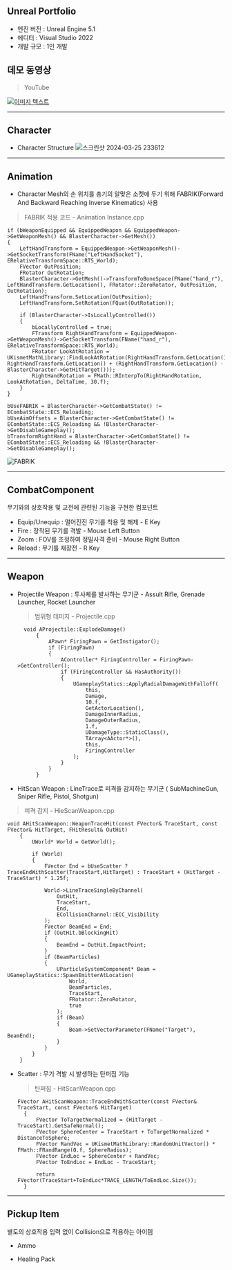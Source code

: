 Unreal Portfolio
---
+ 엔진 버전 : Unreal Engine 5.1
+ 에디터 : Visual Studio 2022
+ 개발 규모 : 1인 개발

데모 동영상
---
>YouTube

[![이미지 텍스트](https://github.com/mettal142/Portfolio/blob/main/Blaster/Images/HUD.png)](https://youtu.be/nOkH8RUjV6Y)

---
Character
---
+ Character Structure
![스크린샷 2024-03-25 233612](https://github.com/mettal142/Portfolio/blob/main/Blaster/Images/%EC%8A%A4%ED%81%AC%EB%A6%B0%EC%83%B7%202024-05-19%20224947.png)

---
Animation
---

+ Character Mesh의 손 위치를 총기의 알맞은 소켓에 두기 위해 FABRIK(Forward And Backward Reaching Inverse Kinematics) 사용

> FABRIK 적용 코드 - Animation Instance.cpp 

	if (bWeaponEquipped && EquippedWeapon && EquippedWeapon->GetWeaponMesh() && BlasterCharacter->GetMesh())
	{
		LeftHandTransform = EquippedWeapon->GetWeaponMesh()->GetSocketTransform(FName("LeftHandSocket"), ERelativeTransformSpace::RTS_World);
		FVector OutPosition;
		FRotator OutRotation;
		BlasterCharacter->GetMesh()->TransformToBoneSpace(FName("hand_r"), LeftHandTransform.GetLocation(), FRotator::ZeroRotator, OutPosition, OutRotation);
		LeftHandTransform.SetLocation(OutPosition);
		LeftHandTransform.SetRotation(FQuat(OutRotation));

		if (BlasterCharacter->IsLocallyControlled())
		{
			bLocallyControlled = true;
			FTransform RightHandTransform = EquippedWeapon->GetWeaponMesh()->GetSocketTransform(FName("hand_r"), ERelativeTransformSpace::RTS_World);
			FRotator LookAtRotation = UKismetMathLibrary::FindLookAtRotation(RightHandTransform.GetLocation(), RightHandTransform.GetLocation() + (RightHandTransform.GetLocation() - BlasterCharacter->GetHitTarget()));
			RightHandRotation = FMath::RInterpTo(RightHandRotation, LookAtRotation, DeltaTime, 30.f);
		}
	}

	bUseFABRIK = BlasterCharacter->GetCombatState() != ECombatState::ECS_Reloading;
	bUseAimOffsets = BlasterCharacter->GetCombatState() != ECombatState::ECS_Reloading && !BlasterCharacter->GetDisableGameplay();
	bTransformRightHand = BlasterCharacter->GetCombatState() != ECombatState::ECS_Reloading && !BlasterCharacter->GetDisableGameplay();

![FABRIK](https://github.com/mettal142/Portfolio/blob/main/Blaster/Images/%EC%8A%A4%ED%81%AC%EB%A6%B0%EC%83%B7%202024-05-19%20215345.png)
  
---
CombatComponent
---
무기와의 상호작용 및 교전에 관련된 기능을 구현한 컴포넌트
+ Equip/Unequip : 떨어진진 무기를 착용 및 해제 - E Key
+ Fire : 장착된 무기를 격발 - Mouse Left Button
+ Zoom : FOV를 조정하여 정밀사격 준비 - Mouse Right Button
+ Reload : 무기를 재장전 - R Key

---
Weapon
---

+ Projectile Weapon : 투사체를 발사하는 무기군 - Assult Rifle, Grenade Launcher, Rocket Launcher
  > 범위형 데미지 - Projectile.cpp

		void AProjectile::ExplodeDamage()
			{
				APawn* FiringPawn = GetInstigator();
				if (FiringPawn)
				{
					AController* FiringController = FiringPawn->GetController();
					if (FiringController && HasAuthority())
					{
						UGameplayStatics::ApplyRadialDamageWithFalloff(
							this,
							Damage,
							10.f,
							GetActorLocation(),
							DamageInnerRadius,
							DamageOuterRadius,
							1.f,
							UDamageType::StaticClass(),
							TArray<AActor*>(),
							this,
							FiringController
						);
					}
				}
			}
	

+ HitScan Weapon : LineTrace로 피격을 감지하는 무기군 ( SubMachineGun, Sniper Rifle, Pistol, Shotgun)
 > 피격 감지 - HieScanWeapon.cpp

	void AHitScanWeapon::WeaponTraceHit(const FVector& TraceStart, const FVector& HitTarget, FHitResult& OutHit)
		{	
			UWorld* World = GetWorld();
			
			if (World)
			{
				FVector End = bUseScatter ? TraceEndWithScatter(TraceStart,HitTarget) : TraceStart + (HitTarget - TraceStart) * 1.25f;
		
				World->LineTraceSingleByChannel(
					OutHit,
					TraceStart,
					End,
					ECollisionChannel::ECC_Visibility
				);
				FVector BeamEnd = End;
				if (OutHit.bBlockingHit)
				{
					BeamEnd = OutHit.ImpactPoint;
				}
				if (BeamParticles)
				{
					UParticleSystemComponent* Beam = UGameplayStatics::SpawnEmitterAtLocation(
						World,
						BeamParticles,
						TraceStart,
						FRotator::ZeroRotator,
						true
					);
					if (Beam)
					{
						Beam->SetVectorParameter(FName("Target"), BeamEnd);
					}
				}
			}
		}

+ Scatter : 무기 격발 시 발생하는 탄퍼짐 기능
  > 탄퍼짐 - HitScanWeapon.cpp

	  FVector AHitScanWeapon::TraceEndWithScatter(const FVector& TraceStart, const FVector& HitTarget)
		{
			FVector ToTargetNormalized = (HitTarget - TraceStart).GetSafeNormal();
			FVector SphereCenter = TraceStart + ToTargetNormalized * DistanceToSphere;
			FVector RandVec = UKismetMathLibrary::RandomUnitVector() * FMath::FRandRange(0.f, SphereRadius);
			FVector EndLoc = SphereCenter + RandVec;
			FVector ToEndLoc = EndLoc - TraceStart;
  		
			return FVector(TraceStart+ToEndLoc*TRACE_LENGTH/ToEndLoc.Size());
		}
	

  
---
Pickup Item
---
별도의 상호작용 입력 없이 Collision으로 작용하는 아이템
+ Ammo

+ Healing Pack

